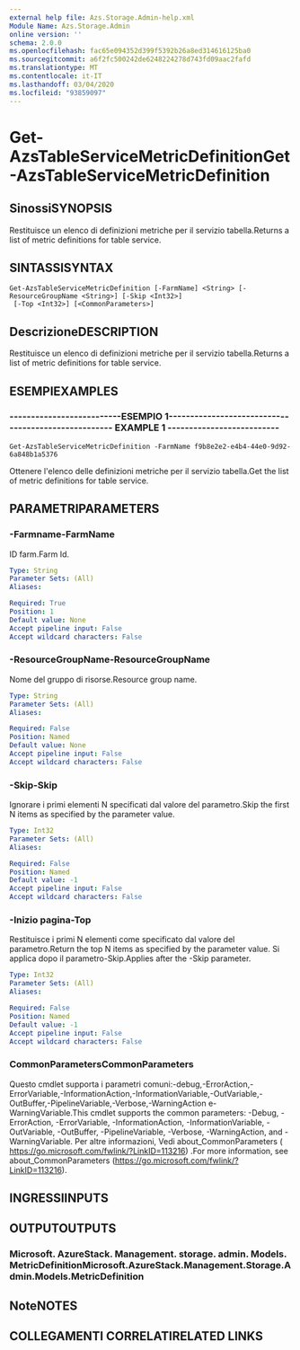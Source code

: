 ```yaml
---
external help file: Azs.Storage.Admin-help.xml
Module Name: Azs.Storage.Admin
online version: ''
schema: 2.0.0
ms.openlocfilehash: fac65e094352d399f5392b26a8ed314616125ba0
ms.sourcegitcommit: a6f2fc500242de6248224278d743fd09aac2fafd
ms.translationtype: MT
ms.contentlocale: it-IT
ms.lasthandoff: 03/04/2020
ms.locfileid: "93859097"
---
```

# <span data-ttu-id="105e6-101">Get-AzsTableServiceMetricDefinition</span><span class="sxs-lookup"><span data-stu-id="105e6-101">Get-AzsTableServiceMetricDefinition</span></span>

## <span data-ttu-id="105e6-102">Sinossi</span><span class="sxs-lookup"><span data-stu-id="105e6-102">SYNOPSIS</span></span>
<span data-ttu-id="105e6-103">Restituisce un elenco di definizioni metriche per il servizio tabella.</span><span class="sxs-lookup"><span data-stu-id="105e6-103">Returns a list of metric definitions for table service.</span></span>

## <span data-ttu-id="105e6-104">SINTASSI</span><span class="sxs-lookup"><span data-stu-id="105e6-104">SYNTAX</span></span>

```
Get-AzsTableServiceMetricDefinition [-FarmName] <String> [-ResourceGroupName <String>] [-Skip <Int32>]
 [-Top <Int32>] [<CommonParameters>]
```

## <span data-ttu-id="105e6-105">Descrizione</span><span class="sxs-lookup"><span data-stu-id="105e6-105">DESCRIPTION</span></span>
<span data-ttu-id="105e6-106">Restituisce un elenco di definizioni metriche per il servizio tabella.</span><span class="sxs-lookup"><span data-stu-id="105e6-106">Returns a list of metric definitions for table service.</span></span>

## <span data-ttu-id="105e6-107">ESEMPI</span><span class="sxs-lookup"><span data-stu-id="105e6-107">EXAMPLES</span></span>

### <span data-ttu-id="105e6-108">--------------------------ESEMPIO 1--------------------------</span><span class="sxs-lookup"><span data-stu-id="105e6-108">-------------------------- EXAMPLE 1 --------------------------</span></span>
```
Get-AzsTableServiceMetricDefinition -FarmName f9b8e2e2-e4b4-44e0-9d92-6a848b1a5376
```

<span data-ttu-id="105e6-109">Ottenere l'elenco delle definizioni metriche per il servizio tabella.</span><span class="sxs-lookup"><span data-stu-id="105e6-109">Get the list of metric definitions for table service.</span></span>

## <span data-ttu-id="105e6-110">PARAMETRI</span><span class="sxs-lookup"><span data-stu-id="105e6-110">PARAMETERS</span></span>

### <span data-ttu-id="105e6-111">-Farmname</span><span class="sxs-lookup"><span data-stu-id="105e6-111">-FarmName</span></span>
<span data-ttu-id="105e6-112">ID farm.</span><span class="sxs-lookup"><span data-stu-id="105e6-112">Farm Id.</span></span>

```yaml
Type: String
Parameter Sets: (All)
Aliases: 

Required: True
Position: 1
Default value: None
Accept pipeline input: False
Accept wildcard characters: False
```

### <span data-ttu-id="105e6-113">-ResourceGroupName</span><span class="sxs-lookup"><span data-stu-id="105e6-113">-ResourceGroupName</span></span>
<span data-ttu-id="105e6-114">Nome del gruppo di risorse.</span><span class="sxs-lookup"><span data-stu-id="105e6-114">Resource group name.</span></span>

```yaml
Type: String
Parameter Sets: (All)
Aliases: 

Required: False
Position: Named
Default value: None
Accept pipeline input: False
Accept wildcard characters: False
```

### <span data-ttu-id="105e6-115">-Skip</span><span class="sxs-lookup"><span data-stu-id="105e6-115">-Skip</span></span>
<span data-ttu-id="105e6-116">Ignorare i primi elementi N specificati dal valore del parametro.</span><span class="sxs-lookup"><span data-stu-id="105e6-116">Skip the first N items as specified by the parameter value.</span></span>

```yaml
Type: Int32
Parameter Sets: (All)
Aliases: 

Required: False
Position: Named
Default value: -1
Accept pipeline input: False
Accept wildcard characters: False
```

### <span data-ttu-id="105e6-117">-Inizio pagina</span><span class="sxs-lookup"><span data-stu-id="105e6-117">-Top</span></span>
<span data-ttu-id="105e6-118">Restituisce i primi N elementi come specificato dal valore del parametro.</span><span class="sxs-lookup"><span data-stu-id="105e6-118">Return the top N items as specified by the parameter value.</span></span>
<span data-ttu-id="105e6-119">Si applica dopo il parametro-Skip.</span><span class="sxs-lookup"><span data-stu-id="105e6-119">Applies after the -Skip parameter.</span></span>

```yaml
Type: Int32
Parameter Sets: (All)
Aliases: 

Required: False
Position: Named
Default value: -1
Accept pipeline input: False
Accept wildcard characters: False
```

### <span data-ttu-id="105e6-120">CommonParameters</span><span class="sxs-lookup"><span data-stu-id="105e6-120">CommonParameters</span></span>
<span data-ttu-id="105e6-121">Questo cmdlet supporta i parametri comuni:-debug,-ErrorAction,-ErrorVariable,-InformationAction,-InformationVariable,-OutVariable,-OutBuffer,-PipelineVariable,-Verbose,-WarningAction e-WarningVariable.</span><span class="sxs-lookup"><span data-stu-id="105e6-121">This cmdlet supports the common parameters: -Debug, -ErrorAction, -ErrorVariable, -InformationAction, -InformationVariable, -OutVariable, -OutBuffer, -PipelineVariable, -Verbose, -WarningAction, and -WarningVariable.</span></span> <span data-ttu-id="105e6-122">Per altre informazioni, Vedi about_CommonParameters ( https://go.microsoft.com/fwlink/?LinkID=113216) .</span><span class="sxs-lookup"><span data-stu-id="105e6-122">For more information, see about_CommonParameters (https://go.microsoft.com/fwlink/?LinkID=113216).</span></span>

## <span data-ttu-id="105e6-123">INGRESSI</span><span class="sxs-lookup"><span data-stu-id="105e6-123">INPUTS</span></span>

## <span data-ttu-id="105e6-124">OUTPUT</span><span class="sxs-lookup"><span data-stu-id="105e6-124">OUTPUTS</span></span>

### <span data-ttu-id="105e6-125">Microsoft. AzureStack. Management. storage. admin. Models. MetricDefinition</span><span class="sxs-lookup"><span data-stu-id="105e6-125">Microsoft.AzureStack.Management.Storage.Admin.Models.MetricDefinition</span></span>

## <span data-ttu-id="105e6-126">Note</span><span class="sxs-lookup"><span data-stu-id="105e6-126">NOTES</span></span>

## <span data-ttu-id="105e6-127">COLLEGAMENTI CORRELATI</span><span class="sxs-lookup"><span data-stu-id="105e6-127">RELATED LINKS</span></span>

